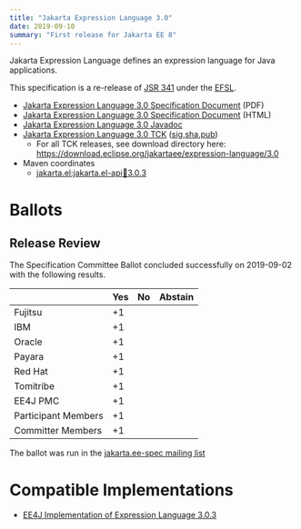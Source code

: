 ```yaml
---
title: "Jakarta Expression Language 3.0"
date: 2019-09-10
summary: "First release for Jakarta EE 8"
---
```

Jakarta Expression Language defines an expression language for Java applications.

This specification is a re-release of [JSR 341](http://jcp.org/en/jsr/detail?id=341) under the [EFSL](https://www.eclipse.org/legal/efsl/).

* [Jakarta Expression Language 3.0 Specification Document](./expression-language-spec-3.0.pdf) (PDF)
* [Jakarta Expression Language 3.0 Specification Document](./expression-language-spec-3.0.html) (HTML)
* [Jakarta Expression Language 3.0 Javadoc](./apidocs)
* [Jakarta Expression Language 3.0 TCK](https://download.eclipse.org/jakartaee/expression-language/3.0/jakarta-expression-language-tck-3.0.0.zip) ([sig](https://download.eclipse.org/jakartaee/expression-language/3.0/jakarta-expression-language-tck-3.0.0.zip.sig),[sha](https://download.eclipse.org/jakartaee/expression-language/3.0/jakarta-expression-language-tck-3.0.0.zip.sha256),[pub](https://jakarta.ee/specifications/jakartaee-spec-committee.pub))
  * For all TCK releases, see download directory here: https://download.eclipse.org/jakartaee/expression-language/3.0
* Maven coordinates
  * [jakarta.el:jakarta.el-api:jar:3.0.3](https://central.sonatype.com/artifact/jakarta.el/jakarta.el-api/3.0.3/jar)

# Ballots

## Release Review

The Specification Committee Ballot concluded successfully on 2019-09-02 with the following results.


|                       |  Yes    | No      | Abstain  |
|-----------------------|---------|---------|----------|
|Fujitsu                |   +1    |         |          |
|IBM                    |   +1    |         |          |
|Oracle                 |   +1    |         |          |
|Payara                 |   +1    |         |          |
|Red Hat                |   +1    |         |          |
|Tomitribe              |   +1    |         |          |
|EE4J PMC               |   +1    |         |          |
|Participant Members    |   +1    |         |          |
|Committer Members      |   +1    |         |          |

The ballot was run in the [jakarta.ee-spec mailing list](https://www.eclipse.org/lists/jakarta.ee-spec/msg00501.html)



# Compatible Implementations

* [EE4J Implementation of Expression Language 3.0.3](https://eclipse-ee4j.github.io/el-ri)
